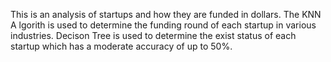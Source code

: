 This is an analysis of startups and how they are funded in dollars. The KNN A lgorith is used to determine the funding round of each startup in various industries. Decison Tree is used to determine the exist status of each startup which has a moderate accuracy of up to 50%.
